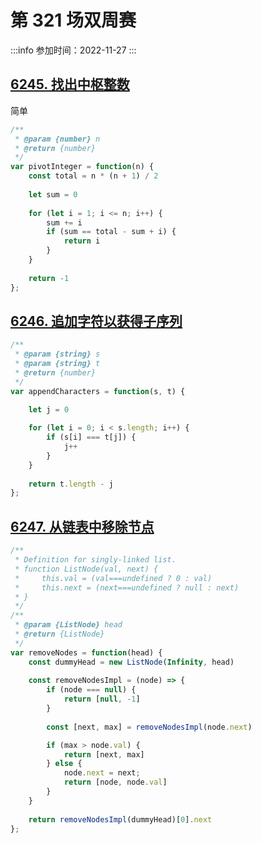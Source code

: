 # 第 321 场双周赛
 
:::info
参加时间：2022-11-27
:::

## [6245. 找出中枢整数](https://leetcode.cn/problems/find-the-pivot-integer/)



简单


```js
/**
 * @param {number} n
 * @return {number}
 */
var pivotInteger = function(n) {
    const total = n * (n + 1) / 2
    
    let sum = 0
    
    for (let i = 1; i <= n; i++) {
        sum += i
        if (sum == total - sum + i) {
            return i
        }
    }
    
    return -1
};
```


## [6246. 追加字符以获得子序列](https://leetcode.cn/problems/append-characters-to-string-to-make-subsequence/)

```js
/**
 * @param {string} s
 * @param {string} t
 * @return {number}
 */
var appendCharacters = function(s, t) {

    let j = 0
    
    for (let i = 0; i < s.length; i++) {
        if (s[i] === t[j]) {
            j++
        } 
    }
    
    return t.length - j
};
```

## [6247. 从链表中移除节点](https://leetcode.cn/problems/remove-nodes-from-linked-list/)

```js
/**
 * Definition for singly-linked list.
 * function ListNode(val, next) {
 *     this.val = (val===undefined ? 0 : val)
 *     this.next = (next===undefined ? null : next)
 * }
 */
/**
 * @param {ListNode} head
 * @return {ListNode}
 */
var removeNodes = function(head) {
    const dummyHead = new ListNode(Infinity, head)
    
    const removeNodesImpl = (node) => {
        if (node === null) {
            return [null, -1]
        }
        
        const [next, max] = removeNodesImpl(node.next)

        if (max > node.val) {
            return [next, max]
        } else {
            node.next = next;
            return [node, node.val]
        }
    }
    
    return removeNodesImpl(dummyHead)[0].next
};
```